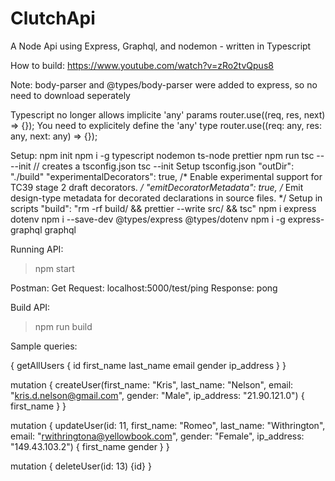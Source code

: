 # ClutchApi
A Node Api using Express, Graphql, and nodemon - written in Typescript

How to build:
https://www.youtube.com/watch?v=zRo2tvQpus8

Note:
body-parser and @types/body-parser were added to express, so no need to download seperately

Typescript no longer allows implicite 'any' params
router.use((req, res, next) => {});
You need to explicitely define the 'any' type
router.use((req: any, res: any, next: any) => {});

Setup:
npm init
npm i -g typescript nodemon ts-node prettier
npm run tsc -- --init // creates a tsconfig.json
tsc --init
Setup tsconfig.json
    "outDir": "./build"
    "experimentalDecorators": true,                   /* Enable experimental support for TC39 stage 2 draft decorators. */
    "emitDecoratorMetadata": true,                    /* Emit design-type metadata for decorated declarations in source files. */
Setup in scripts "build": "rm -rf build/ && prettier --write src/ && tsc"
npm i express dotenv
npm i --save-dev @types/express @types/dotenv
npm i -g express-graphql graphql

Running API:
> npm start

Postman:
Get Request: localhost:5000/test/ping
Response: pong

Build API:
> npm run build

Sample queries:

{
  getAllUsers {
    id
    first_name
    last_name
    email
    gender
    ip_address
  }
}

mutation {
  createUser(first_name: "Kris", last_name: "Nelson", email: "kris.d.nelson@gmail.com", gender: "Male", ip_address: "21.90.121.0") {
    first_name
  }
}

mutation {
  updateUser(id: 11, first_name: "Romeo", last_name: "Withrington", email: "rwithringtona@yellowbook.com", gender: "Female", ip_address: "149.43.103.2") {
    first_name
    gender
  }
}

mutation {
  deleteUser(id: 13) {id}
}
